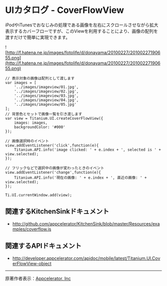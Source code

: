 # UIカタログ - CoverFlowView #
iPodやiTunesでおなじみの処理である画像を左右にスクロールさせながら拡大表示するカバーフローですが、このViewを利用することにより、画像の配列を渡すだけで簡単に実現できます。

![http://f.hatena.ne.jp/images/fotolife/d/donayama/20100227/20100227190655.png](http://f.hatena.ne.jp/images/fotolife/d/donayama/20100227/20100227190655.png)

```
// 表示対象の画像は配列として渡します
var images = [
    '../images/imageview/01.jpg',
    '../images/imageview/02.jpg',
    '../images/imageview/03.jpg',
    '../images/imageview/04.jpg',
    '../images/imageview/05.jpg'
];
// 背景色とセットで画像一覧を引き渡します
var view = Titanium.UI.createCoverFlowView({
    images: images,
    backgroundColor: '#000'
});

// 画像選択時のイベント
view.addEventListener('click',function(e){
    Titanium.API.info('image clicked: ' + e.index + ', selected is ' + view.selected);	
});

// フリックなどで選択中の画像が変わったときのイベント
view.addEventListener('change',function(e){
    Titanium.API.info('現在の画像: ' + e.index + ', 直近の画像: ' + view.selected);	
});

Ti.UI.currentWindow.add(view);
```

## 関連するKitchenSinkドキュメント ##

  * http://github.com/appcelerator/KitchenSink/blob/master/Resources/examples/coverflow.js

## 関連するAPIドキュメント ##

  * http://developer.appcelerator.com/apidoc/mobile/latest/Titanium.UI.CoverFlowView-object


---

原著作者表示：[Appcelerator, Inc](http://www.appcelerator.com/)
